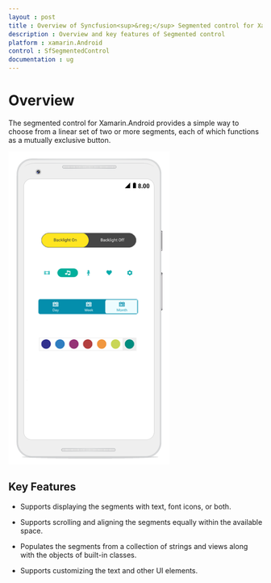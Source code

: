 ```yaml
---
layout : post
title : Overview of Syncfusion<sup>&reg;</sup> Segmented control for Xamarin.Android
description : Overview and key features of Segmented control
platform : xamarin.Android
control : SfSegmentedControl
documentation : ug
---
```


# Overview

The segmented control for Xamarin.Android provides a simple way to choose from a linear set of two or more segments, each of which functions as a mutually exclusive button.

![](images/overview/Xamarin_Android_Overview.png)

## Key Features

* Supports displaying the segments with text, font icons, or both.

* Supports scrolling and aligning the segments equally within the available space.

* Populates the segments from a collection of strings and views along with the objects of built-in classes.

* Supports customizing the text and other UI elements.